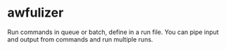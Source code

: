 # awfulizer

Run commands in queue or batch, define in a run file. You can pipe input and output from commands and run multiple runs.

